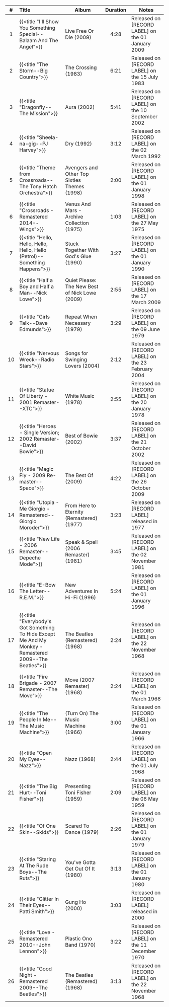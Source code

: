 | # | Title | Album | Duration | Notes |
|:--:|:--|--|:--:|--|
| 1 | {{<title "I'll Show You Something Special--Balaam And The Angel">}} | Live Free Or Die (2009) | 4:28 | Released on [RECORD LABEL] on the 01 January 2009 |
| 2 | {{<title "The Storm--Big Country">}} | The Crossing (1983) | 6:21 | Released on [RECORD LABEL] on the 15 July 1983 |
| 3 | {{<title "Dragonfly--The Mission">}} | Aura (2002) | 5:41 | Released on [RECORD LABEL] on the 10 September 2002 |
| 4 | {{<title "Sheela-na-gig--PJ Harvey">}} | Dry (1992) | 3:12 | Released on [RECORD LABEL] on the 02 March 1992 |
| 5 | {{<title "Theme from Crossroads--The Tony Hatch Orchestra">}} | Avengers and Other Top Sixties Themes (1998) | 2:00 | Released on [RECORD LABEL] on the 01 January 1998 |
| 6 | {{<title "Crossroads - Remastered 2014--Wings">}} | Venus And Mars - Archive Collection (1975) | 1:03 | Released on [RECORD LABEL] on the 27 May 1975 |
| 7 | {{<title "Hello, Hello, Hello, Hello, Hello (Petrol)--Something Happens">}} | Stuck Together With God's Glue (1990) | 3:27 | Released on [RECORD LABEL] on the 01 January 1990 |
| 8 | {{<title "Half a Boy and Half a Man--Nick Lowe">}} | Quiet Please: The New Best of Nick Lowe (2009) | 2:55 | Released on [RECORD LABEL] on the 17 March 2009 |
| 9 | {{<title "Girls Talk--Dave Edmunds">}} | Repeat When Necessary (1979) | 3:29 | Released on [RECORD LABEL] on the 09 June 1979 |
| 10 | {{<title "Nervous Wreck--Radio Stars">}} | Songs for Swinging Lovers (2004) | 2:12 | Released on [RECORD LABEL] on the 23 February 2004 |
| 11 | {{<title "Statue Of Liberty - 2001 Remaster--XTC">}} | White Music (1978) | 2:55 | Released on [RECORD LABEL] on the 20 January 1978 |
| 12 | {{<title "Heroes - Single Version; 2002 Remaster--David Bowie">}} | Best of Bowie (2002) | 3:37 | Released on [RECORD LABEL] on the 21 October 2002 |
| 13 | {{<title "Magic Fly - 2009 Re-master--Space">}} | The Best Of (2009) | 4:22 | Released on [RECORD LABEL] on the 26 October 2009 |
| 14 | {{<title "Utopia - Me Giorgio - Remastered--Giorgio Moroder">}} | From Here to Eternity (Remastered) (1977) | 3:23 | Released on [RECORD LABEL] released in 1977 |
| 15 | {{<title "New Life - 2006 Remaster--Depeche Mode">}} | Speak & Spell (2006 Remaster) (1981) | 3:45 | Released on [RECORD LABEL] on the 02 November 1981 |
| 16 | {{<title "E-Bow The Letter--R.E.M.">}} | New Adventures In Hi-Fi (1996) | 5:24 | Released on [RECORD LABEL] on the 01 January 1996 |
| 17 | {{<title "Everybody's Got Something To Hide Except Me And My Monkey - Remastered 2009--The Beatles">}} | The Beatles (Remastered) (1968) | 2:24 | Released on [RECORD LABEL] on the 22 November 1968 |
| 18 | {{<title "Fire Brigade - 2007 Remaster--The Move">}} | Move (2007 Remaster) (1968) | 2:24 | Released on [RECORD LABEL] on the 01 March 1968 |
| 19 | {{<title "The People In Me--The Music Machine">}} | (Turn On) The Music Machine (1966) | 3:00 | Released on [RECORD LABEL] on the 01 January 1966 |
| 20 | {{<title "Open My Eyes--Nazz">}} | Nazz (1968) | 2:44 | Released on [RECORD LABEL] on the 01 July 1968 |
| 21 | {{<title "The Big Hurt--Toni Fisher">}} | Presenting Toni Fisher (1959) | 2:09 | Released on [RECORD LABEL] on the 06 May 1959 |
| 22 | {{<title "Of One Skin--Skids">}} | Scared To Dance (1979) | 2:26 | Released on [RECORD LABEL] on the 01 January 1979 |
| 23 | {{<title "Staring At The Rude Boys--The Ruts">}} | You've Gotta Get Out Of It (1980) | 3:13 | Released on [RECORD LABEL] on the 01 January 1980 |
| 24 | {{<title "Glitter In Their Eyes--Patti Smith">}} | Gung Ho (2000) | 3:03 | Released on [RECORD LABEL] released in 2000 |
| 25 | {{<title "Love - Remastered 2010--John Lennon">}} | Plastic Ono Band (1970) | 3:22 | Released on [RECORD LABEL] on the 11 December 1970 |
| 26 | {{<title "Good Night - Remastered 2009--The Beatles">}} | The Beatles (Remastered) (1968) | 3:13 | Released on [RECORD LABEL] on the 22 November 1968 |
